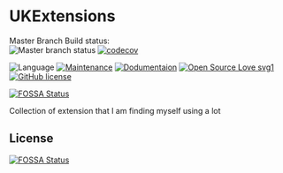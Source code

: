 # UKExtensions

Master Branch Build status:<br>
![Master branch status](https://travis-ci.org/alokc83/UKExtensions.svg?branch=develop)
[![codecov](https://codecov.io/gh/alokc83/UKExtension/branch/develop/graph/badge.svg)](https://codecov.io/gh/alokc83/UKExtensions)
<br>

![Language](https://img.shields.io/badge/Language-Swift%204.2-orange.svg)
[![Maintenance](https://img.shields.io/badge/Maintained%3F-yes-green.svg)](https://github.com/alokc83/WeatherInfo/graphs/commit-activity)
[![Dodumentaion](https://img.shields.io/badge/Documentation%3F-yes-green.svg)](./docs/index.html)
[![Open Source Love svg1](https://badges.frapsoft.com/os/v1/open-source.svg?v=103)](https://github.com/ellerbrock/open-source-badges/)
[![GitHub license](https://img.shields.io/github/license/alokc83/WeatherInfo.svg)](https://github.com/alokc83/WeatherInfo/blob/master/LICENSE)

[![FOSSA Status](https://app.fossa.io/api/projects/git%2Bgithub.com%2Falokc83%2FUKExtensions.svg?type=shield)](https://app.fossa.io/projects/git%2Bgithub.com%2Falokc83%2FUKExtensions?ref=badge_shield)

Collection of extension that I am finding myself using a lot


## License
[![FOSSA Status](https://app.fossa.io/api/projects/git%2Bgithub.com%2Falokc83%2FUKExtensions.svg?type=large)](https://app.fossa.io/projects/git%2Bgithub.com%2Falokc83%2FUKExtensions?ref=badge_large)

